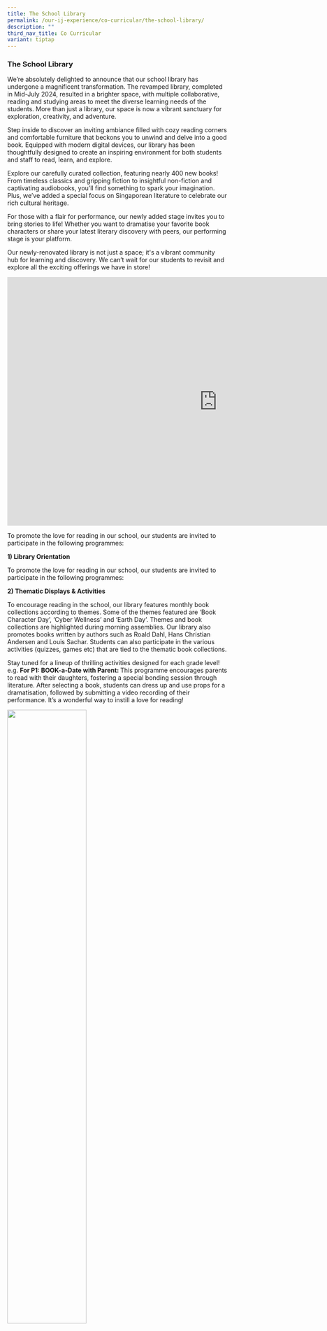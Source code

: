 ```yaml
---
title: The School Library
permalink: /our-ij-experience/co-curricular/the-school-library/
description: ""
third_nav_title: Co Curricular
variant: tiptap
---
```

<h3>The School Library</h3>
<p>We’re absolutely delighted to announce that our school library has undergone
a magnificent transformation. The revamped library, completed in Mid-July
2024, resulted in a brighter space, with multiple collaborative, reading
and studying areas to meet the diverse learning needs of the students.
More than just a library, our space is now a vibrant sanctuary for exploration,
creativity, and adventure.</p>
<p>Step inside to discover an inviting ambiance filled with cozy reading
corners and comfortable furniture that beckons you to unwind and delve
into a good book. Equipped with modern digital devices, our library has
been thoughtfully designed to create an inspiring environment for both
students and staff to read, learn, and explore.</p>
<p>Explore our carefully curated collection, featuring nearly 400 new books!
From timeless classics and gripping fiction to insightful non-fiction and
captivating audiobooks, you’ll find something to spark your imagination.
Plus, we’ve added a special focus on Singaporean literature to celebrate
our rich cultural heritage.</p>
<p>For those with a flair for performance, our newly added stage invites
you to bring stories to life! Whether you want to dramatise your favorite
book characters or share your latest literary discovery with peers, our
performing stage is your platform.</p>
<p>Our newly-renovated library is not just a space; it's a vibrant community
hub for learning and discovery. We can’t wait for our students to revisit
and explore all the exciting offerings we have in store!</p>
<p></p>
<div class="iframe-wrapper">
<iframe height="569" width="960" allowfullscreen="true" frameborder="0" src="https://docs.google.com/presentation/d/e/2PACX-1vSYlDgEGWrCpas3DVSsfaOtriBfUwv7lbYOx4LRDmDQ3OEFxqsei-MfXdoH3sCR6GEm_j7MndNwkkvs/embed?start=true&amp;loop=true&amp;delayms=5000"></iframe>
</div>
<p></p>
<p>To promote the love for reading in our school, our students are invited
to participate in the following programmes:</p>
<p><strong>1) Library Orientation</strong>
</p>
<p>To promote the love for reading in our school, our students are invited
to participate in the following programmes:</p>
<p><strong>2) Thematic Displays &amp; Activities</strong>
</p>
<p>To encourage reading in the school, our library features monthly book
collections according to themes. Some of the themes featured are ‘Book
Character Day’, ‘Cyber Wellness’ and ‘Earth Day’. Themes and book collections
are highlighted during morning assemblies. Our library also promotes books
written by authors such as Roald Dahl, Hans Christian Andersen and Louis
Sachar. Students can also participate in the various activities (quizzes,
games etc) that are tied to the thematic book collections.</p>
<p>Stay tuned for a lineup of thrilling activities designed for each grade
level!&nbsp; e.g. <strong>For P1: BOOK-a-Date with Parent: </strong>This
programme encourages parents to read with their daughters, fostering a
special bonding session through literature. After selecting a book, students
can dress up and use props for a dramatisation, followed by submitting
a video recording of their performance. It’s a wonderful way to instill
a love for reading!</p>
<p></p>
<div class="isomer-image-wrapper">
<img style="width: 60%;" height="auto" width="100%" alt="" src="/images/Library/Watching_Book_A_Date_With_Parent_videos_submitted_this_year.jpg">
</div>
<p>We are excited to partner with the National Library Board (NLB) to offer
fun and engaging experiences that enhance learning and foster a love for
reading. More details will be updated soon, so keep an eye out for the
upcoming events that promise to inspire and entertain our students!</p>
<p></p>
<div class="isomer-image-wrapper">
<img style="width: 60%;" height="auto" width="100%" alt="" src="/images/Library/Children_watching_the_launch_and_skit_in_their_character_dress_up.jpg">
</div>
<p></p>
<div class="isomer-image-wrapper">
<img style="width: 60%;" height="auto" width="100%" alt="" src="/images/Library/WhatsApp_Image_2024_11_08_at_10_35_00_AM.jpg">
</div>
<p><strong>3) Storytelling @ Recesses</strong>
</p>
<p>During recess on some days, students get to enjoy storytelling sessions
conducted by parent volunteers. The aim of the session is to promote joy
of reading and to encourage students to explore books of different genres.</p>
<p><strong>4) Uninterrupted Sustained Silent Reading (USSR)</strong>
</p>
<p>All students are required to read an English book every Thursday and a
Mother Tongue book every Friday at their assembly areas in the morning.
Through this programme, we hope to cultivate a routine of self-directed
and independent reading.</p>
<p><strong>5) Library Period</strong>
</p>
<p>Getting students to experience the joy of reading is a regular part of
the school’s curriculum. Two periods (one for English, one for Mother Tongue)
are set aside every week for our reading programme. On alternative weeks,
students are taken to the library to borrow books.</p>
<p><strong>6) Book Buzz Tuesday (BBT)</strong>
</p>
<p>Join us every Tuesday for BBT! Before morning assembly, we screen captivating
short story videos featuring colorful animations and recommendations from
students and teachers. Watch our reading ambassadors and fellow students
share their favorite books, sparking curiosity and inspiring everyone to
discover the stories for themselves. Don’t miss out on the excitement!
(Click <a href="mailto:faith_tan_yi_chin@moe.edu.sg" rel="noopener nofollow" target="_blank">here</a> to
submit BBT video)</p>
<p></p>
<div class="isomer-image-wrapper">
<img style="width: 60%;" height="auto" width="100%" alt="" src="/images/Library/Book_Buzz.jpg">
</div>
<p><strong>7) Read and be Rewarded Programme</strong>
</p>
<p>Borrow and read books to exchange for attractive gifts! The loyalty card
programme rewards students for borrowing and reading books available in
our library. Students will submit a book review to complete the card and
collect their gifts. Super readers and Master readers are recognized during
our termly awards and recognition programme.</p>
<p><strong>8) Assembly Programmes</strong>
</p>
<p>Book authors are also invited to share their experiences and insights,
fostering a deeper appreciation for literature among our students.</p>
<p></p>
<div class="isomer-image-wrapper">
<img style="width: 60%;" height="auto" width="100%" alt="" src="/images/Library/Getting_Autographs_from_author_Melanie_Lee.jpg">
</div>
<p><strong>9) Books Exchange Day</strong>
</p>
<p>Let’s save our Earth! Books Exchange Day allows our students to exchange
their already read books with ‘new’ books that will allow them to carry
on reading while saving our earth.</p>
<p>These initiatives are designed to make our library a vibrant hub for learning
and creativity, where every student can find joy in reading. We can’t wait
to see our students embrace these exciting new programs!</p>
<p>Library Opening Video: <a href="https://drive.google.com/file/d/13xs7NIakkZ2yYQ-0K9EiRcRkSAWBpcYW/view?usp=sharing" rel="noopener noreferrer nofollow" target="_blank">https://drive.google.com/file/d/13xs7NIakkZ2yYQ-0K9EiRcRkSAWBpcYW/view?usp=sharing</a>
</p>
<h4>Library Reflections</h4>
<div class="iframe-wrapper">
<iframe height="1109" width="1080" allowfullscreen="true" frameborder="0" src="https://docs.google.com/presentation/d/e/2PACX-1vTTa8L6MqTuB925FCw_zQdTLEh9yc13hF5G1ZSF_Mf1uv1xtR6cnb8g6ww5UeM61Q/embed?start=true&amp;loop=true&amp;delayms=5000"></iframe>
</div>
<p><strong><u>Useful Links</u></strong>
</p>
<p><strong>1) CHIJ (Katong) Primary School Library OPAC:</strong>
</p>
<p><a href="https://schoolibrary.moe.edu.sg/chijkatongpri" rel="noopener nofollow" target="_blank">https://schoolibrary.moe.edu.sg/chijkatongpri</a>
</p>
<p><strong>Online Public Access Catalogue (OPAC) </strong>allows you to search
through the existing school library resources and find the specific item
you are looking for.<strong> </strong>Students and Staff are able to perform
a search of books and resources available in the school library, check
for the availability of book titles, check their accounts for borrow/overdue
titles and reserve book titles by login&nbsp;with their BC number or FIN
number as the user ID.</p>
<p><strong>2) School eResources Repository (SERR)</strong>
</p>
<p>The School eResource Repository (SERR) is a virtual school library and
aims to promote recreational reading as well as support learning for students
across various subjects areas. The repository also provided easy access
to online resources such as eBooks, audiobooks, videos and web resources.
To access SERR for CHIJ (Katong) Primary, please click <a href="https://schoolibrary.moe.edu.sg/eresourcespri/cgi-bin/spydus.exe/MSGTRN/WPAC/HOME" rel="noopener nofollow" target="_blank">here</a>
</p>
<p><strong>3) NLB Overdrive: </strong><a href="https://nlb.overdrive.com/" rel="noopener nofollow" target="_blank">https://nlb.overdrive.com/</a>
</p>
<p>You can also browse, borrow and enjoy titles from the&nbsp;<a href="https://nlb.overdrive.com/collection/21779" rel="noopener nofollow" target="_blank">National Library Board</a> digital
collection.</p>
<p><strong>4) NLB discoverReads (Children &amp; Teens Services):</strong>
</p>
<p><a href="https://www.nlb.gov.sg/main/site/discovereads" rel="noopener nofollow" target="_blank">https://www.nlb.gov.sg/main/site/discovereads</a>
</p>
<p>Access storytelling videos, e-books, book recommendations and other reading-related
resources at NLB discoveReads. You will need an account to borrow e-books.
Students may sign up for an account, with their parent's Singpass, <a href="https://account.nlb.gov.sg/" rel="noopener nofollow" target="_blank">here</a>
</p>
<p><strong>5) NLB eBooks Recommendations (by Levels and Languages)</strong> To
access, please click <a href="https://eresources.nlb.gov.sg/ereads/DiscoveReads/All?level=p" rel="noopener nofollow" target="_blank">here.</a>
</p>
<p>a) <a href="https://www.nlb.gov.sg/main/site/discovereads/MTL/Chinese" rel="noopener nofollow" target="_blank">Chinese Service 中文服务 (nlb.gov.sg)</a>
</p>
<p>b) <a href="https://www.nlb.gov.sg/main/site/discovereads/MTL/Malay" rel="noopener nofollow" target="_blank">Malay Library Services (nlb.gov.sg)</a>
</p>
<p>c) <a href="https://www.nlb.gov.sg/main/site/discovereads/MTL/Tamil" rel="noopener nofollow" target="_blank">Tamil Language Services (nlb.gov.sg)</a>
</p>
<p><strong>6) Periodicals</strong>
</p>
<p>a) <strong>ZB Schools: </strong><a href="https://www.zbschools.sg" rel="noopener nofollow" target="_blank">https://www.zbschools.sg</a>
</p>
<p>《早报校园》 - 《大拇指》Thumbs Up，《小拇指》Thumbs Up Junior</p>
<p>Fortnightly periodical that comes with online learning guide, a mobile
app, workshops for teachers and parents.</p>
<p>b) <strong>Smart Kids Magazine (Cilik Cerdik): </strong><a href="https://www.smartkidsukr.com" rel="noopener nofollow" target="_blank">https://www.smartkidsukr.com</a>
</p>
<p>Bilingual monthly periodical in Malay and English language.</p>
<p>c) <strong>Balar Murasu: </strong><a href="https://www.tamilmurasu.com.sg" rel="noopener nofollow" target="_blank">https://www.tamilmurasu.com.sg</a>
</p>
<p>Monthly periodical in Tamil Language</p>
<p></p>